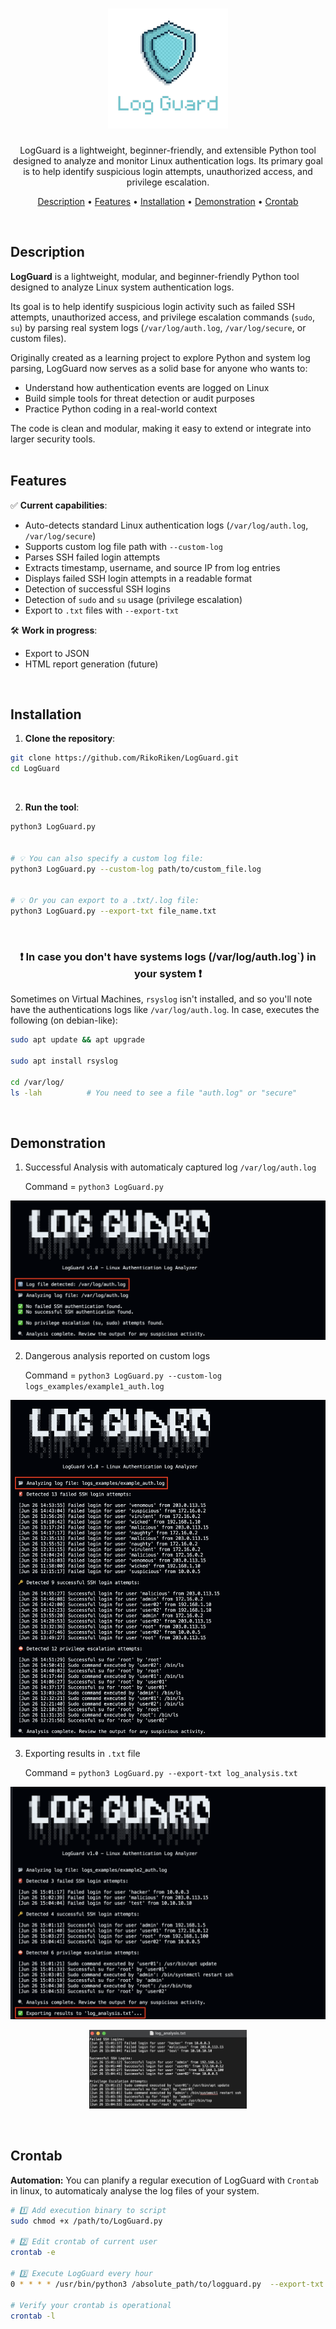 <h1 align="center">
    <img src="./assets/LogGuard-logo.png">
</h1>

<p align="center">
LogGuard is a lightweight, beginner-friendly, and extensible Python tool designed to analyze and monitor Linux authentication logs.  
Its primary goal is to help identify suspicious login attempts, unauthorized access, and privilege escalation.
</p>

<p align="center">
  <a href="#description">Description</a> •
  <a href="#features">Features</a> •
  <a href="#installation">Installation</a> •
  <a href="#demonstration">Demonstration</a> •
  <a href="#crontab">Crontab</a>
</p>

<br>

## Description

**LogGuard** is a lightweight, modular, and beginner-friendly Python tool designed to analyze Linux system authentication logs.

Its goal is to help identify suspicious login activity such as failed SSH attempts, unauthorized access, and privilege escalation commands (`sudo`, `su`) by parsing real system logs (`/var/log/auth.log`, `/var/log/secure`, or custom files).

Originally created as a learning project to explore Python and system log parsing, LogGuard now serves as a solid base for anyone who wants to:
- Understand how authentication events are logged on Linux
- Build simple tools for threat detection or audit purposes
- Practice Python coding in a real-world context

The code is clean and modular, making it easy to extend or integrate into larger security tools.
<br>
<br>

## Features

✅ **Current capabilities**:
- Auto-detects standard Linux authentication logs (`/var/log/auth.log`, `/var/log/secure`)
- Supports custom log file path with `--custom-log`
- Parses SSH failed login attempts
- Extracts timestamp, username, and source IP from log entries
- Displays failed SSH login attempts in a readable format
- Detection of successful SSH logins
- Detection of `sudo` and `su` usage (privilege escalation)
- Export to `.txt` files with `--export-txt`

🛠️ **Work in progress**:
- Export to JSON
- HTML report generation (future)
<br>

## Installation

1. **Clone the repository**:

```bash
git clone https://github.com/RikoRiken/LogGuard.git
cd LogGuard
```
<br>

2. **Run the tool**:
```bash
python3 LogGuard.py


# 💡 You can also specify a custom log file:
python3 LogGuard.py --custom-log path/to/custom_file.log


# 💡 Or you can export to a .txt/.log file:
python3 LogGuard.py --export-txt file_name.txt
```
<br>

<h3 align="center"> ❗️ In case you don't have systems logs (/var/log/auth.log`) in your system ❗️</h3>

Sometimes on Virtual Machines, `rsyslog` isn't installed, and so you'll note have the authentications logs like `/var/log/auth.log`. In case, executes the following (on debian-like):
```bash
sudo apt update && apt upgrade 

sudo apt install rsyslog

cd /var/log/ 
ls -lah          # You need to see a file "auth.log" or "secure"
```

<br>

## Demonstration

1. Successful Analysis with automaticaly captured log `/var/log/auth.log`

   Command = `python3 LogGuard.py`
<img src="./assets/successful_automated_analysis.png">

<br>

2. Dangerous analysis reported on custom logs

    Command = `python3 LogGuard.py --custom-log logs_examples/example1_auth.log`
<img src="./assets/Dangerous_custom-file_analysis.png">

<br>

3. Exporting results in `.txt` file

    Command = `python3 LogGuard.py --export-txt log_analysis.txt`
<img src="./assets/Dangerous_analysis_txt-export.png">
<p align="center">
<img src="./assets/exported_results-txt.png" width="50%" >
</p>

<br>

## Crontab

**Automation:** You can planify a regular execution of LogGuard with `Crontab` in linux, to automaticaly analyse the log files of your system.

```bash 
# 1️⃣ Add execution binary to script
sudo chmod +x /path/to/LogGuard.py

# 2️⃣ Edit crontab of current user 
crontab -e

# 3️⃣ Execute LogGuard every hour 
0 * * * * /usr/bin/python3 /absolute_path/to/logguard.py  --export-txt /path/to/logguard_report.txt   # (0 * * * * means: every minute 0 of each hours)

# Verify your crontab is operational
crontab -l

```
